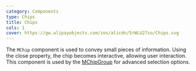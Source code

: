 ```yaml
---
category: Components
type: Chips
title: Chips
cols: 1
cover: https://gw.alipayobjects.com/zos/alicdn/5rWLU27so/Chips.svg
---
```


The `MChip` component is used to convey small pieces of information. Using the close property, the chip becomes
interactive, allowing user interaction. This component is used by the [MChipGroup](/components/chip-groups) for advanced selection options.
